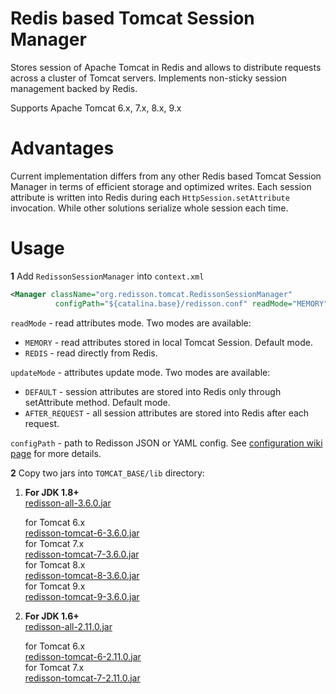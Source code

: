 Redis based Tomcat Session Manager
===

Stores session of Apache Tomcat in Redis and allows to distribute requests across a cluster of Tomcat servers. Implements non-sticky session management backed by Redis.  

Supports Apache Tomcat 6.x, 7.x, 8.x, 9.x

Advantages
===

Current implementation differs from any other Redis based Tomcat Session Manager in terms of efficient storage and optimized writes. Each session attribute is written into Redis during each `HttpSession.setAttribute` invocation. While other solutions serialize whole session each time.

Usage
===

**1** Add `RedissonSessionManager` into `context.xml`
   
   ```xml
<Manager className="org.redisson.tomcat.RedissonSessionManager"
	         configPath="${catalina.base}/redisson.conf" readMode="MEMORY" updateMode="DEFAULT"/>
   ```
   `readMode` - read attributes mode. Two modes are available:
   * `MEMORY` - read attributes stored in local Tomcat Session. Default mode.
   * `REDIS` - read directly from Redis.  

   `updateMode` - attributes update mode. Two modes are available:
   * `DEFAULT` - session attributes are stored into Redis only through setAttribute method. Default mode.
   * `AFTER_REQUEST` - all session attributes are stored into Redis after each request.

   `configPath` - path to Redisson JSON or YAML config. See [configuration wiki page](https://github.com/redisson/redisson/wiki/2.-Configuration) for more details.


**2** Copy two jars into `TOMCAT_BASE/lib` directory:
  
1. __For JDK 1.8+__  
      [redisson-all-3.6.0.jar](https://repository.sonatype.org/service/local/artifact/maven/redirect?r=central-proxy&g=org.redisson&a=redisson-all&v=3.6.0&e=jar)
  
      for Tomcat 6.x  
      [redisson-tomcat-6-3.6.0.jar](https://repository.sonatype.org/service/local/artifact/maven/redirect?r=central-proxy&g=org.redisson&a=redisson-tomcat-6&v=3.6.0&e=jar)  
      for Tomcat 7.x  
      [redisson-tomcat-7-3.6.0.jar](https://repository.sonatype.org/service/local/artifact/maven/redirect?r=central-proxy&g=org.redisson&a=redisson-tomcat-7&v=3.6.0&e=jar)  
      for Tomcat 8.x  
      [redisson-tomcat-8-3.6.0.jar](https://repository.sonatype.org/service/local/artifact/maven/redirect?r=central-proxy&g=org.redisson&a=redisson-tomcat-8&v=3.6.0&e=jar)  
      for Tomcat 9.x  
      [redisson-tomcat-9-3.6.0.jar](https://repository.sonatype.org/service/local/artifact/maven/redirect?r=central-proxy&g=org.redisson&a=redisson-tomcat-8&v=3.6.0&e=jar)  
  
2. __For JDK 1.6+__  
      [redisson-all-2.11.0.jar](https://repository.sonatype.org/service/local/artifact/maven/redirect?r=central-proxy&g=org.redisson&a=redisson-all&v=2.11.0&e=jar)
  
      for Tomcat 6.x  
      [redisson-tomcat-6-2.11.0.jar](https://repository.sonatype.org/service/local/artifact/maven/redirect?r=central-proxy&g=org.redisson&a=redisson-tomcat-6&v=2.11.0&e=jar)  
      for Tomcat 7.x  
      [redisson-tomcat-7-2.11.0.jar](https://repository.sonatype.org/service/local/artifact/maven/redirect?r=central-proxy&g=org.redisson&a=redisson-tomcat-7&v=2.11.0&e=jar)  


